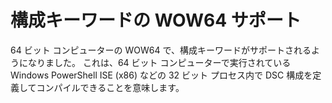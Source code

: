 # 構成キーワードの WOW64 サポート

64 ビット コンピューターの WOW64 で、構成キーワードがサポートされるようになりました。 これは、64 ビット コンピューターで実行されている Windows PowerShell ISE (x86) などの 32 ビット プロセス内で DSC 構成を定義してコンパイルできることを意味します。


<!--HONumber=Jun16_HO4-->


